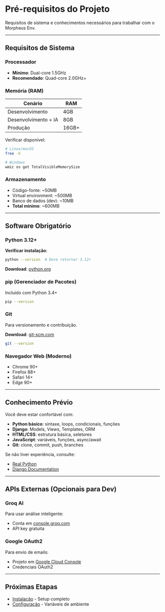 # Pré-requisitos do Projeto

Requisitos de sistema e conhecimentos necessários para trabalhar com o Morpheus Env.

---

## Requisitos de Sistema

### Processador

- **Mínimo**: Dual-core 1.5GHz
- **Recomendado**: Quad-core 2.0GHz+

### Memória (RAM)

| Cenário | RAM |
|---------|-----|
| Desenvolvimento | 4GB |
| Desenvolvimento + IA | 8GB |
| Produção | 16GB+ |

Verificar disponível:

```bash
# Linux/macOS
free -h

# Windows
wmic os get TotalVisibleMemorySize
```

### Armazenamento

- Código-fonte: ~50MB
- Virtual environment: ~500MB
- Banco de dados (dev): ~10MB
- **Total mínimo**: ~600MB

---

## Software Obrigatório

### Python 3.12+

**Verificar instalação**:

```bash
python --version  # Deve retornar 3.12+
```

**Download**: [python.org](https://www.python.org/downloads/)

### pip (Gerenciador de Pacotes)

Incluído com Python 3.4+

```bash
pip --version
```

### Git

Para versionamento e contribuição.

**Download**: [git-scm.com](https://git-scm.com)

```bash
git --version
```

### Navegador Web (Moderno)

- Chrome 90+
- Firefox 88+
- Safari 14+
- Edge 90+

---

## Conhecimento Prévio

Você deve estar confortável com:

- **Python básico**: sintaxe, loops, condicionais, funções
- **Django**: Models, Views, Templates, ORM
- **HTML/CSS**: estrutura básica, seletores
- **JavaScript**: variáveis, funções, async/await
- **Git**: clone, commit, push, branches

Se não tiver experiência, consulte:

- [Real Python](https://realpython.com)
- [Django Documentation](https://docs.djangoproject.com)

---

## APIs Externas (Opcionais para Dev)

### Groq AI

Para usar análise inteligente:

- Conta em [console.groq.com](https://console.groq.com)
- API key gratuita

### Google OAuth2

Para envio de emails:

- Projeto em [Google Cloud Console](https://console.cloud.google.com)
- Credenciais OAuth2

---

## Próximas Etapas

- [Instalação](./installation.md) - Setup completo
- [Configuração](./configuration.md) - Variáveis de ambiente
